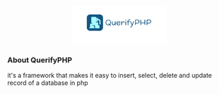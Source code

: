 <p align="center">
  <img src="img/querify.PNG" alt="QuerifyPHP">
</p>

### About QuerifyPHP
it's a framework that makes it easy to insert, select, delete and update record of a database in php
